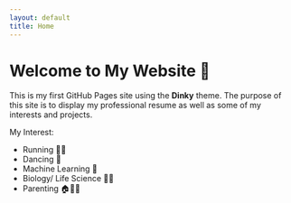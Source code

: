 ```yaml
---
layout: default
title: Home
---
```


# Welcome to My Website 🎉

This is my first GitHub Pages site using the **Dinky** theme. The purpose of this site is to display my professional resume as well as some of my interests and projects. 

My Interest:
- Running 🏃‍♀️
- Dancing 💃
- Machine Learning 🤖
- Biology/ Life Science 🧫🧬
- Parenting 🏠👩‍👦